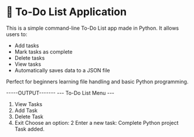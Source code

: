# 📝 To-Do List Application

This is a simple command-line To-Do List app made in Python. It allows users to:
- Add tasks
- Mark tasks as complete
- Delete tasks
- View tasks
- Automatically saves data to a JSON file

Perfect for beginners learning file handling and basic Python programming.

-----OUTPUT-------
--- To-Do List Menu ---
1. View Tasks
2. Add Task
3. Delete Task
4. Exit
Choose an option: 2
Enter a new task: Complete Python project
Task added.
